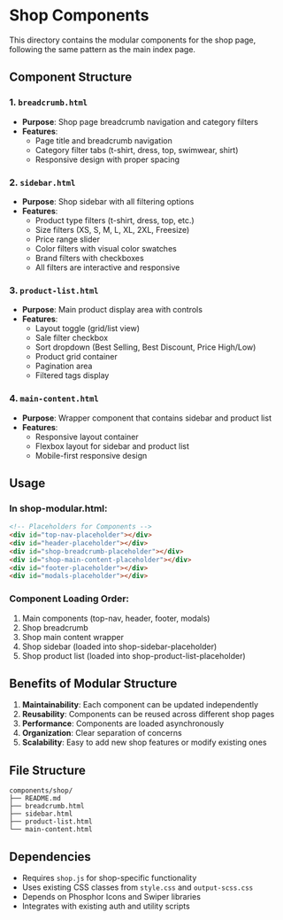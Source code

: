 # Shop Components

This directory contains the modular components for the shop page, following the same pattern as the main index page.

## Component Structure

### 1. `breadcrumb.html`
- **Purpose**: Shop page breadcrumb navigation and category filters
- **Features**: 
  - Page title and breadcrumb navigation
  - Category filter tabs (t-shirt, dress, top, swimwear, shirt)
  - Responsive design with proper spacing

### 2. `sidebar.html`
- **Purpose**: Shop sidebar with all filtering options
- **Features**:
  - Product type filters (t-shirt, dress, top, etc.)
  - Size filters (XS, S, M, L, XL, 2XL, Freesize)
  - Price range slider
  - Color filters with visual color swatches
  - Brand filters with checkboxes
  - All filters are interactive and responsive

### 3. `product-list.html`
- **Purpose**: Main product display area with controls
- **Features**:
  - Layout toggle (grid/list view)
  - Sale filter checkbox
  - Sort dropdown (Best Selling, Best Discount, Price High/Low)
  - Product grid container
  - Pagination area
  - Filtered tags display

### 4. `main-content.html`
- **Purpose**: Wrapper component that contains sidebar and product list
- **Features**:
  - Responsive layout container
  - Flexbox layout for sidebar and product list
  - Mobile-first responsive design

## Usage

### In shop-modular.html:
```html
<!-- Placeholders for Components -->
<div id="top-nav-placeholder"></div>
<div id="header-placeholder"></div>
<div id="shop-breadcrumb-placeholder"></div>
<div id="shop-main-content-placeholder"></div>
<div id="footer-placeholder"></div>
<div id="modals-placeholder"></div>
```

### Component Loading Order:
1. Main components (top-nav, header, footer, modals)
2. Shop breadcrumb
3. Shop main content wrapper
4. Shop sidebar (loaded into shop-sidebar-placeholder)
5. Shop product list (loaded into shop-product-list-placeholder)

## Benefits of Modular Structure

1. **Maintainability**: Each component can be updated independently
2. **Reusability**: Components can be reused across different shop pages
3. **Performance**: Components are loaded asynchronously
4. **Organization**: Clear separation of concerns
5. **Scalability**: Easy to add new shop features or modify existing ones

## File Structure
```
components/shop/
├── README.md
├── breadcrumb.html
├── sidebar.html
├── product-list.html
└── main-content.html
```

## Dependencies

- Requires `shop.js` for shop-specific functionality
- Uses existing CSS classes from `style.css` and `output-scss.css`
- Depends on Phosphor Icons and Swiper libraries
- Integrates with existing auth and utility scripts
